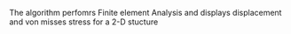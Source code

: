The algorithm perfomrs Finite element Analysis and displays displacement and von misses stress for a 2-D stucture 
